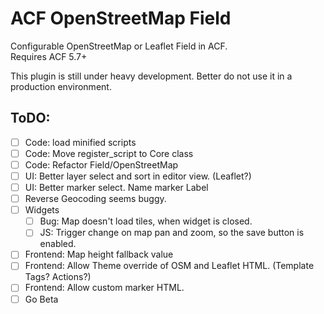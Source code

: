 ACF OpenStreetMap Field
=======================

Configurable OpenStreetMap or Leaflet Field in ACF.  
Requires ACF 5.7+

This plugin is still under heavy development. Better do not use it in a production environment.

ToDO:
-----
 - [ ] Code: load minified scripts
 - [ ] Code: Move register_script to Core class
 - [ ] Code: Refactor Field/OpenStreetMap
 - [ ] UI: Better layer select and sort in editor view. (Leaflet?)
 - [ ] UI: Better marker select. Name marker Label
 - [ ] Reverse Geocoding seems buggy.
 - [ ] Widgets
	 - [ ] Bug: Map doesn't load tiles, when widget is closed.
	 - [ ] JS: Trigger change on map pan and zoom, so the save button is enabled.
 - [ ] Frontend: Map height fallback value
 - [ ] Frontend: Allow Theme override of OSM and Leaflet HTML. (Template Tags? Actions?)
 - [ ] Frontend: Allow custom marker HTML.
 - [ ] Go Beta
